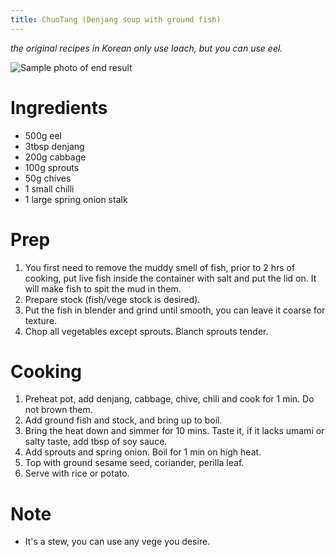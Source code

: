 ```yaml
---
title: ChuoTang (Denjang soup with ground fish)
---
```


*the original recipes in Korean only use loach, but you can use eel.*

![Sample photo of end result](http://i.imgur.com/qlD0kXL.jpg)

# Ingredients

* 500g eel
* 3tbsp denjang
* 200g cabbage
* 100g sprouts
* 50g chives
* 1 small chilli
* 1 large spring onion stalk

# Prep

1. You first need to remove the muddy smell of fish, prior to 2 hrs of cooking,
   put live fish inside the container with salt and put the lid on. It will make
   fish to spit the mud in them.
2. Prepare stock (fish/vege stock is desired).
3. Put the fish in blender and grind until smooth, you can leave it coarse for
   texture.
4. Chop all vegetables except sprouts. Blanch sprouts tender.

# Cooking

1. Preheat pot, add denjang, cabbage, chive, chili and cook for 1 min. Do not
   brown them.
2. Add ground fish and stock, and bring up to boil.
3. Bring the heat down and simmer for 10 mins. Taste it, if it lacks umami or
   salty taste, add tbsp of soy sauce.
4. Add sprouts and spring onion. Boil for 1 min on high heat.
5. Top with ground sesame seed, coriander, perilla leaf.
6. Serve with rice or potato.

# Note

* It's a stew, you can use any vege you desire.
